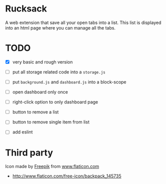 Rucksack
========
A web extension that save all your open tabs into a list. This list is
displayed into an html page where you can manage all the tabs.


TODO
====
+ [x] very basic and rough version
+ [ ] put all storage related code into a `storage.js`
+ [ ] put `background.js` and `dashboard.js` into a block-scope
+ [ ] open dashboard only once
+ [ ] right-click option to only dashboard page
+ [ ] button to remove a list
+ [ ] button to remove single item from list
+ [ ] add eslint


Third party
===========
Icon made by [Freepik](http://www.freepik.com/) from www.flaticon.com 

+ http://www.flaticon.com/free-icon/backpack_145735
